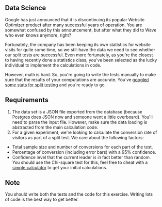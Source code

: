 ## Data Science

Google has just announced that it is discontinuing its popular Website Optimizer
product after many successful years of operation. You are somewhat confused by
this announcement, but after what they did to Wave who even knows anymore, right?

Fortunately, the company has been keeping its own statistics for website visits
for quite some time, so we still have the data we need to see whether our split
tests are successful. Even more fortunately, as you're the closest to having
recently done a statistics class, you've been selected as the lucky individual
to implement the calculations in code.

However, math is hard. So, you're going to write the tests manually to make
sure that the results of your computations are accurate. You've
[googled some stats for split testing](http://visualwebsiteoptimizer.com/split-testing-blog/what-you-really-need-to-know-about-mathematics-of-ab-split-testing/)
and you're ready to go.

## Requirements

1. The data set is a JSON file exported from the database (because Postgres
does JSON now and someone went a little overboard). You'll need to parse the
input file. However, make sure the data loading is abstracted from the main
calculation code.
2. For a given experiment, we're looking to calculate the conversion rate of
visitors as part of a split test. We care about the following factors:
  * Total sample size and number of conversions for each part of the test.
  * Percentage of conversion (including error bars) with a 95% confidence.
  * Confidence level that the current leader is in fact better than random.
   You should use the Chi-square test for this, feel free to cheat with a [simple calculator](http://www.usereffect.com/split-test-calculator) to get your initial calculations.

## Note

You should write both the tests and the code for this exercise. Writing lots of
code is the best way to get better.
